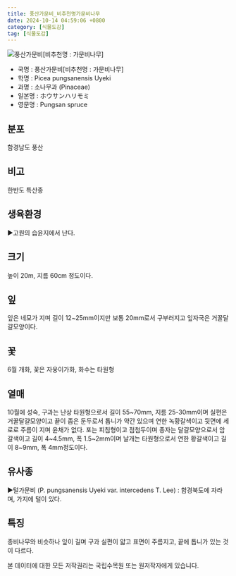 ```yaml
---
title: 풍산가문비_비추천명가문비나무
date: 2024-10-14 04:59:06 +0800
category: [식물도감]
tag: [식물도감]
---
```




![풍산가문비[비추천명 : 가문비나무]](/fileUpload/plants/basic/Pinaceae/Picea/14945/6_th2.JPG)
- 국명 : 풍산가문비[비추천명 : 가문비나무]
- 학명 : Picea pungsanensis Uyeki
- 과명 : 소나무과 (Pinaceae)
- 일본명 : ホウサンハリモミ
- 영문명 : Pungsan spruce


## 분포
함경남도 풍산
## 비고
한반도 특산종
## 생육환경
▶고원의 습윤지에서 난다.
## 크기
높이 20m, 지름 60cm 정도이다.
## 잎
잎은 네모가 지며 길이 12~25mm이지만 보통 20mm로서 구부러지고 잎자국은 거꿀달걀모양이다.
## 꽃
6월 개화, 꽃은 자웅이가화, 화수는 타원형
## 열매
10월에 성숙, 구과는 난상 타원형으로서 길이 55~70mm, 지름 25-30mm이며 실편은 거꿀달걀모양이고 끝이 좁은 둔두로서 톱니가 약간 있으며 연한 녹황갈색이고 뒷면에 세로로 주름이 지며 윤채가 없다. 포는 피침형이고 점첨두이며 종자는 달걀모양으로서 암갈색이고 길이 4~4.5mm, 폭 1.5~2mm이며 날개는 타원형으로서 연한 황갈색이고 길이 8~9mm, 폭 4mm정도이다.
## 유사종
▶털가문비 (P. pungsanensis Uyeki var. intercedens T. Lee) : 함경북도에 자라며, 가지에 털이 있다.
## 특징
종비나무와 비슷하나 잎이 길며 구과 실편이 얇고 표면이 주름지고, 끝에 톱니가 있는 것이 다르다.






본 데이터에 대한 모든 저작권리는 국립수목원 또는 원저작자에게 있습니다.
